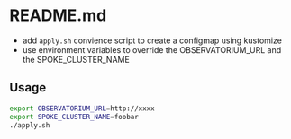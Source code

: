 # README.md

* add `apply.sh` convience script to create a configmap using kustomize
* use environment variables to override the OBSERVATORIUM_URL and the SPOKE_CLUSTER_NAME

## Usage

```bash
export OBSERVATORIUM_URL=http://xxxx
export SPOKE_CLUSTER_NAME=foobar
./apply.sh
```
